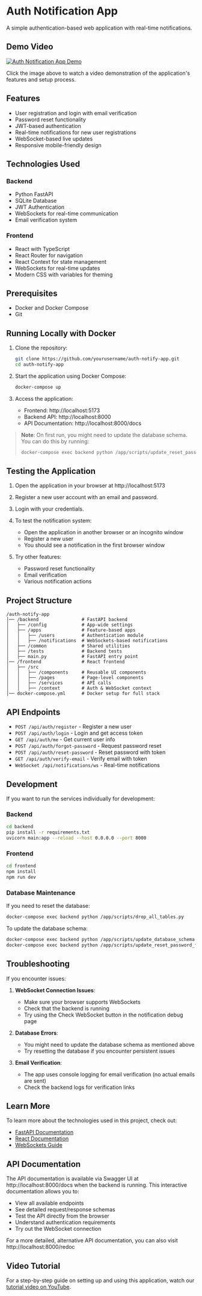 # Auth Notification App

A simple authentication-based web application with real-time notifications.

## Demo Video

[![Auth Notification App Demo](https://img.youtube.com/vi/hL7ZaWSwUvU/0.jpg)](https://youtu.be/hL7ZaWSwUvU)

Click the image above to watch a video demonstration of the application's features and setup process.

## Features

- User registration and login with email verification
- Password reset functionality
- JWT-based authentication
- Real-time notifications for new user registrations
- WebSocket-based live updates
- Responsive mobile-friendly design

## Technologies Used

### Backend
- Python FastAPI
- SQLite Database
- JWT Authentication
- WebSockets for real-time communication
- Email verification system

### Frontend
- React with TypeScript
- React Router for navigation
- React Context for state management
- WebSockets for real-time updates
- Modern CSS with variables for theming

## Prerequisites

- Docker and Docker Compose
- Git

## Running Locally with Docker

1. Clone the repository:
   ```bash
   git clone https://github.com/yourusername/auth-notify-app.git
   cd auth-notify-app
   ```

2. Start the application using Docker Compose:
   ```bash
   docker-compose up
   ```

3. Access the application:
   - Frontend: http://localhost:5173
   - Backend API: http://localhost:8000
   - API Documentation: http://localhost:8000/docs

> **Note**: On first run, you might need to update the database schema. You can do this by running:
> ```bash
> docker-compose exec backend python /app/scripts/update_reset_password_fields.py
> ```

## Testing the Application

1. Open the application in your browser at http://localhost:5173

2. Register a new user account with an email and password.

3. Login with your credentials.

4. To test the notification system:
   - Open the application in another browser or an incognito window
   - Register a new user
   - You should see a notification in the first browser window

5. Try other features:
   - Password reset functionality
   - Email verification
   - Various notification actions

## Project Structure

```
/auth-notify-app
│── /backend                # FastAPI backend
│   ├── /config             # App-wide settings
│   ├── /apps               # Feature-based apps
│   │   ├── /users          # Authentication module
│   │   ├── /notifications  # WebSockets-based notifications
│   ├── /common             # Shared utilities
│   ├── /tests              # Backend tests
│   ├── main.py             # FastAPI entry point
│── /frontend               # React frontend
│   ├── /src
│   │   ├── /components     # Reusable UI components
│   │   ├── /pages          # Page-level components
│   │   ├── /services       # API calls
│   │   ├── /context        # Auth & WebSocket context
│── docker-compose.yml      # Docker setup for full stack
```

## API Endpoints

- `POST /api/auth/register` - Register a new user
- `POST /api/auth/login` - Login and get access token
- `GET /api/auth/me` - Get current user info
- `POST /api/auth/forgot-password` - Request password reset
- `POST /api/auth/reset-password` - Reset password with token
- `GET /api/auth/verify-email` - Verify email with token
- `WebSocket /api/notifications/ws` - Real-time notifications

## Development

If you want to run the services individually for development:

### Backend

```bash
cd backend
pip install -r requirements.txt
uvicorn main:app --reload --host 0.0.0.0 --port 8000
```

### Frontend

```bash
cd frontend
npm install
npm run dev
```

### Database Maintenance

If you need to reset the database:

```bash
docker-compose exec backend python /app/scripts/drop_all_tables.py
```

To update the database schema:

```bash
docker-compose exec backend python /app/scripts/update_database_schema.py
docker-compose exec backend python /app/scripts/update_reset_password_fields.py
```

## Troubleshooting

If you encounter issues:

1. **WebSocket Connection Issues**:
   - Make sure your browser supports WebSockets
   - Check that the backend is running
   - Try using the Check WebSocket button in the notification debug page

2. **Database Errors**:
   - You might need to update the database schema as mentioned above
   - Try resetting the database if you encounter persistent issues

3. **Email Verification**:
   - The app uses console logging for email verification (no actual emails are sent)
   - Check the backend logs for verification links

## Learn More

To learn more about the technologies used in this project, check out:
- [FastAPI Documentation](https://fastapi.tiangolo.com/)
- [React Documentation](https://reactjs.org/)
- [WebSockets Guide](https://developer.mozilla.org/en-US/docs/Web/API/WebSockets_API)

## API Documentation

The API documentation is available via Swagger UI at http://localhost:8000/docs when the backend is running. This interactive documentation allows you to:

- View all available endpoints
- See detailed request/response schemas
- Test the API directly from the browser
- Understand authentication requirements
- Try out the WebSocket connection

For a more detailed, alternative API documentation, you can also visit http://localhost:8000/redoc

## Video Tutorial

For a step-by-step guide on setting up and using this application, watch our [tutorial video on YouTube](https://youtu.be/hL7ZaWSwUvU).
